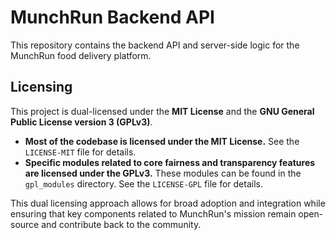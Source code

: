 # MunchRun Backend API

This repository contains the backend API and server-side logic for the MunchRun food delivery platform.

## Licensing

This project is dual-licensed under the **MIT License** and the **GNU General Public License version 3 (GPLv3)**.

*   **Most of the codebase is licensed under the MIT License.** See the `LICENSE-MIT` file for details.
*   **Specific modules related to core fairness and transparency features are licensed under the GPLv3.** These modules can be found in the `gpl_modules` directory. See the `LICENSE-GPL` file for details.

This dual licensing approach allows for broad adoption and integration while ensuring that key components related to MunchRun's mission remain open-source and contribute back to the community.
